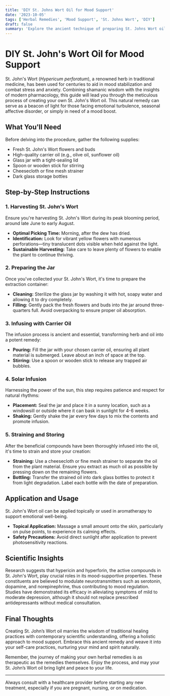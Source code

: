 ```yaml
---
title: 'DIY St. Johns Wort Oil for Mood Support'
date: '2023-10-05'
tags: ['Herbal Remedies', 'Mood Support', 'St. Johns Wort', 'DIY']
draft: false
summary: 'Explore the ancient technique of preparing St. Johns Wort oil to uplift mood and alleviate stress, infused with the knowledge of both shamanic traditions and modern science.'
---
```


# DIY St. John's Wort Oil for Mood Support

St. John's Wort (_Hypericum perforatum_), a renowned herb in traditional medicine, has been used for centuries to aid in mood stabilization and combat stress and anxiety. Combining shamanic wisdom with the insights of modern pharmacology, this guide will lead you through the meticulous process of creating your own St. John's Wort oil. This natural remedy can serve as a beacon of light for those facing emotional turbulence, seasonal affective disorder, or simply in need of a mood boost.

## What You'll Need

Before delving into the procedure, gather the following supplies:

- Fresh St. John's Wort flowers and buds
- High-quality carrier oil (e.g., olive oil, sunflower oil)
- Glass jar with a tight-sealing lid
- Spoon or wooden stick for stirring
- Cheesecloth or fine mesh strainer
- Dark glass storage bottles

## Step-by-Step Instructions

### 1. **Harvesting St. John's Wort**

Ensure you're harvesting St. John's Wort during its peak blooming period, around late June to early August.

- **Optimal Picking Time:** Morning, after the dew has dried.
- **Identification:** Look for vibrant yellow flowers with numerous perforations—tiny translucent dots visible when held against the light.
- **Sustainable Harvesting:** Take care to leave plenty of flowers to enable the plant to continue thriving.

### 2. **Preparing the Jar**

Once you've collected your St. John's Wort, it's time to prepare the extraction container:

- **Cleaning:** Sterilize the glass jar by washing it with hot, soapy water and allowing it to dry completely.
- **Filling:** Gently pack the fresh flowers and buds into the jar around three-quarters full. Avoid overpacking to ensure proper oil absorption.

### 3. **Infusing with Carrier Oil**

The infusion process is ancient and essential, transforming herb and oil into a potent remedy:

- **Pouring:** Fill the jar with your chosen carrier oil, ensuring all plant material is submerged. Leave about an inch of space at the top.
- **Stirring:** Use a spoon or wooden stick to release any trapped air bubbles.

### 4. **Solar Infusion**

Harnessing the power of the sun, this step requires patience and respect for natural rhythms:

- **Placement:** Seal the jar and place it in a sunny location, such as a windowsill or outside where it can bask in sunlight for 4-6 weeks.
- **Shaking:** Gently shake the jar every few days to mix the contents and promote infusion.

### 5. **Straining and Storing**

After the beneficial compounds have been thoroughly infused into the oil, it's time to strain and store your creation:

- **Straining:** Use a cheesecloth or fine mesh strainer to separate the oil from the plant material. Ensure you extract as much oil as possible by pressing down on the remaining flowers.
- **Bottling:** Transfer the strained oil into dark glass bottles to protect it from light degradation. Label each bottle with the date of preparation.

## Application and Usage

St. John's Wort oil can be applied topically or used in aromatherapy to support emotional well-being.

- **Topical Application:** Massage a small amount onto the skin, particularly on pulse points, to experience its calming effects.
- **Safety Precautions:** Avoid direct sunlight after application to prevent photosensitivity reactions.

## Scientific Insights

Research suggests that hypericin and hyperforin, the active compounds in St. John's Wort, play crucial roles in its mood-supportive properties. These constituents are believed to modulate neurotransmitters such as serotonin, dopamine, and norepinephrine, thus contributing to mood regulation. Studies have demonstrated its efficacy in alleviating symptoms of mild to moderate depression, although it should not replace prescribed antidepressants without medical consultation.

## Final Thoughts

Creating St. John’s Wort oil marries the wisdom of traditional healing practices with contemporary scientific understanding, offering a holistic approach to mood support. Embrace this ancient remedy and weave it into your self-care practices, nurturing your mind and spirit naturally.

Remember, the journey of making your own herbal remedies is as therapeutic as the remedies themselves. Enjoy the process, and may your St. John’s Wort oil bring light and peace to your life.

---

Always consult with a healthcare provider before starting any new treatment, especially if you are pregnant, nursing, or on medication.
```

